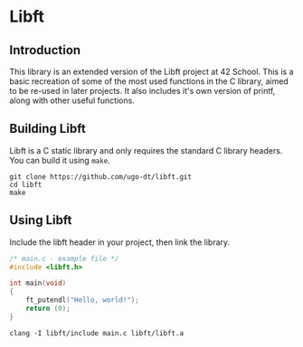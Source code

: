 # Libft
## Introduction
This library is an extended version of the Libft project at 42 School.
This is a basic recreation of some of the most used functions in the C library, aimed to be re-used in later projects.
It also includes it's own version of printf, along with other useful functions.

## Building Libft
Libft is a C static library and only requires the standard C library headers.
You can build it using ```make```.
```
git clone https://github.com/ugo-dt/libft.git
cd libft
make
```

## Using Libft
Include the libft header in your project,
then link the library.
```C
/* main.c - example file */
#include <libft.h>

int main(void)
{
	ft_putendl("Hello, world!");
	return (0);
}
```
```
clang -I libft/include main.c libft/libft.a
```
